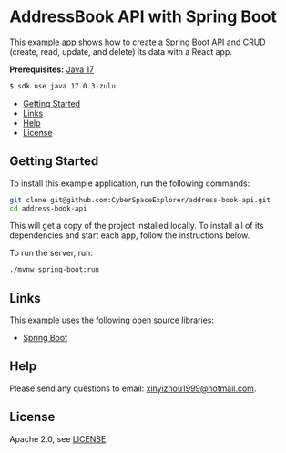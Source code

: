 # AddressBook API with Spring Boot
 
This example app shows how to create a Spring Boot API and CRUD (create, read, update, and delete) its data with a React app.

**Prerequisites:** [Java 17](http://sdkman.io)
```bash
$ sdk use java 17.0.3-zulu
````

* [Getting Started](#getting-started)
* [Links](#links)
* [Help](#help)
* [License](#license)

## Getting Started

To install this example application, run the following commands:

```bash
git clone git@github.com:CyberSpaceExplorer/address-book-api.git
cd address-book-api
```

This will get a copy of the project installed locally. To install all of its dependencies and start each app, follow the instructions below.

To run the server, run:
 
```bash
./mvnw spring-boot:run
```

## Links

This example uses the following open source libraries:

* [Spring Boot](https://spring.io/projects/spring-boot)

## Help

Please send any questions to email: xinyizhou1999@hotmail.com.

## License

Apache 2.0, see [LICENSE](LICENSE).
